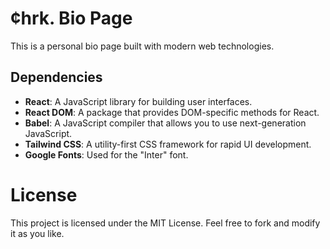 # ¢hrk. Bio Page
This is a personal bio page built with modern web technologies.
## Dependencies

- **React**: A JavaScript library for building user interfaces.
- **React DOM**: A package that provides DOM-specific methods for React.
- **Babel**: A JavaScript compiler that allows you to use next-generation JavaScript.
- **Tailwind CSS**: A utility-first CSS framework for rapid UI development.
- **Google Fonts**: Used for the "Inter" font.

# License
This project is licensed under the MIT License. Feel free to fork and modify it as you like.
